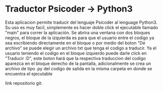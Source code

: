 # Traductor Psicoder -> Python3 

Esta aplicacion permite traducir del lenguaje Psicoder al lenguage Python3. Su uso es muy facil, simplemente es hacer doble click el ejecutable llamado "main" para correr la aplicación. Se abrira una ventana con dos bloques negros, el bloque de la izquierda es para que el usuario entre el codigo ya sea escribiendo directamente en el bloque o por medio del boton "De archivo" se puede elegir un archivo txt que tenga el codigo a traducir. Ya el usuario teniendo el codigo en el bloque izquierdo puede darle click en "Traducir :D", este boton hará que la respectiva traduccion del codigo aparezca en el bloque derecho de la pantalla, adicionalmente se crea un archivo de tipo .py del codigo de salida en la misma carpeta en donde se encuentra el ejecutable

link repositorio git: 
